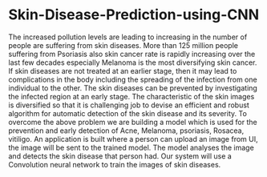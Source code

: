 # Skin-Disease-Prediction-using-CNN
The increased pollution levels are leading to increasing in the number of people
are suffering from skin diseases. More than 125 million people
suffering from Psoriasis also skin cancer rate is rapidly increasing
over the last few decades especially Melanoma is the most diversifying
skin cancer. If skin diseases are not treated at an earlier stage, then it
may lead to complications in the body including the spreading of the
infection from one individual to the other. The skin diseases can
be prevented by investigating the infected region at an early
stage. The characteristic of the skin images is diversified so
that it is challenging job to devise an efficient and robust
algorithm for automatic detection of the skin disease and its
severity. To overcome the above problem we are building a
model which is used for the prevention and early detection of
Acne, Melanoma, psoriasis, Rosacea, vitiligo. An application is
built where a person can upload an image from UI, the image will
be sent to the trained model. The model analyses the image and
detects the skin disease that person had. Our system will use a
Convolution neural network to train the images of skin diseases.
